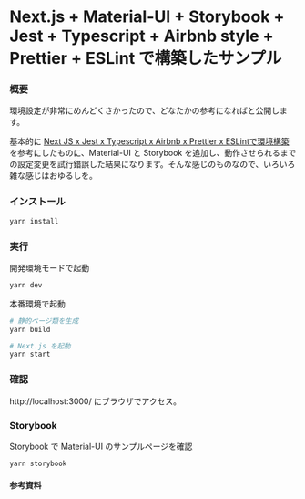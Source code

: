 # Next.js + Material-UI + Storybook + Jest + Typescript + Airbnb style + Prettier + ESLint で構築したサンプル

### 概要
環境設定が非常にめんどくさかったので、どなたかの参考になればと公開します。

基本的に [ Next JS x Jest x Typescript x Airbnb x Prettier x ESLintで環境構築 ]( https://qiita.com/festa78/items/53bdde680284e13c974f ) を参考にしたものに、Material-UI と Storybook を追加し、動作させられるまでの設定変更を試行錯誤した結果になります。そんな感じのものなので、いろいろ雑な感じはおゆるしを。

### インストール
```bash
yarn install
```

### 実行

開発環境モードで起動
```bash
yarn dev
```

本番環境で起動
```bash
# 静的ページ類を生成
yarn build

# Next.js を起動
yarn start
```
### 確認
http://localhost:3000/ にブラウザでアクセス。

### Storybook
Storybook で Material-UI のサンプルページを確認
```bash
yarn storybook
```

#### 参考資料
